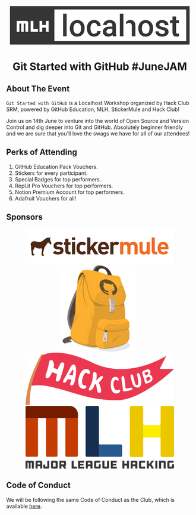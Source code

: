 <center>
<img src="assets/localhost.png">
<h1> Git Started with GitHub #JuneJAM </h1>
</center>

## About The Event
`Git Started with GitHub` is a Localhost Workshop organized by Hack Club SRM, powered by GitHub Education, MLH, StickerMule and Hack Club!

Join us on 14th June to venture into the world of Open Source and Version Control and dig deeper into Git and GitHub. Absolutely beginner friendly and we are sure that you'll love the swags we have for all of our attendees!

## Perks of Attending
1. GitHub Education Pack Vouchers.
2. Stickers for every participant.
3. Special Badges for top performers.
4. Repl.it Pro Vouchers for top performers.
5. Notion Premium Account for top performers.
6. Adafruit Vouchers for all!

## Sponsors
<center>
<img src="assets/sm.png" width="400">
<img src="assets/ge.png" width="200">
<img src="assets/hc.png" width="400">
<img src="assets/mlh.png" width="400">
</center>

## Code of Conduct
We will be following the same Code of Conduct as the Club, which is available [here](https://github.com/Hack-Club-SRM/Code-of-Conduct).